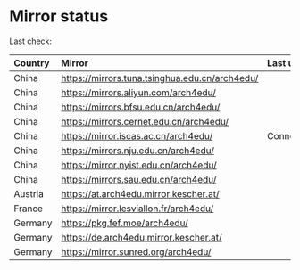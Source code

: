 <script src="./time.js"></script>
# Mirror status
Last check: <script type="text/javascript">localize(1709968498.8374307);</script>

|Country|Mirror|Last update|
|:------|:-----|:----------|
|China|https://mirrors.tuna.tsinghua.edu.cn/arch4edu/|<script type="text/javascript">localize(1709922648);</script>|
|China|https://mirrors.aliyun.com/arch4edu/|<script type="text/javascript">localize(1709922648);</script>|
|China|https://mirrors.bfsu.edu.cn/arch4edu/|<script type="text/javascript">localize(1709922648);</script>|
|China|https://mirrors.cernet.edu.cn/arch4edu/|<script type="text/javascript">localize(1709922648);</script>|
|China|https://mirror.iscas.ac.cn/arch4edu/|ConnectionError|
|China|https://mirrors.nju.edu.cn/arch4edu/|<script type="text/javascript">localize(1709922648);</script>|
|China|https://mirror.nyist.edu.cn/arch4edu/|<script type="text/javascript">localize(1709922648);</script>|
|China|https://mirrors.sau.edu.cn/arch4edu/|<script type="text/javascript">localize(1709922648);</script>|
|Austria|https://at.arch4edu.mirror.kescher.at/|<script type="text/javascript">localize(1709922648);</script>|
|France|https://mirror.lesviallon.fr/arch4edu/|<script type="text/javascript">localize(1709922648);</script>|
|Germany|https://pkg.fef.moe/arch4edu/|<script type="text/javascript">localize(1709922648);</script>|
|Germany|https://de.arch4edu.mirror.kescher.at/|<script type="text/javascript">localize(1709922648);</script>|
|Germany|https://mirror.sunred.org/arch4edu/|<script type="text/javascript">localize(1709922648);</script>|

<script src="./tablefilter/tablefilter.js"></script>
<script src="./table.js"></script>